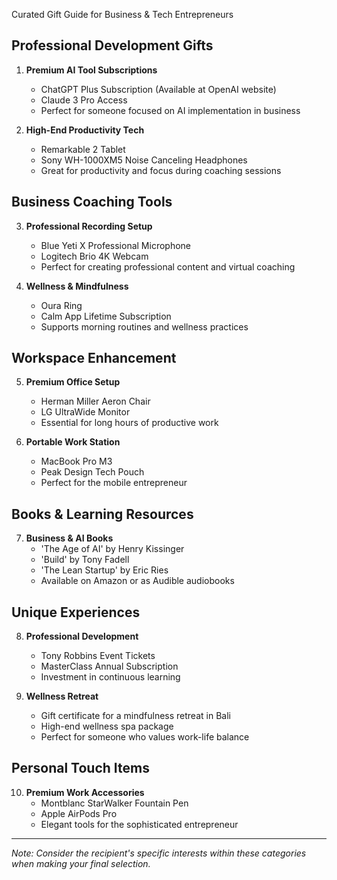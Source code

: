 Curated Gift Guide for Business & Tech Entrepreneurs

## Professional Development Gifts

1. **Premium AI Tool Subscriptions**
   - ChatGPT Plus Subscription (Available at OpenAI website)
   - Claude 3 Pro Access
   * Perfect for someone focused on AI implementation in business

2. **High-End Productivity Tech**
   - Remarkable 2 Tablet
   - Sony WH-1000XM5 Noise Canceling Headphones
   * Great for productivity and focus during coaching sessions

## Business Coaching Tools

3. **Professional Recording Setup**
   - Blue Yeti X Professional Microphone
   - Logitech Brio 4K Webcam
   * Perfect for creating professional content and virtual coaching

4. **Wellness & Mindfulness**
   - Oura Ring
   - Calm App Lifetime Subscription
   * Supports morning routines and wellness practices

## Workspace Enhancement

5. **Premium Office Setup**
   - Herman Miller Aeron Chair
   - LG UltraWide Monitor
   * Essential for long hours of productive work

6. **Portable Work Station**
   - MacBook Pro M3
   - Peak Design Tech Pouch
   * Perfect for the mobile entrepreneur

## Books & Learning Resources

7. **Business & AI Books**
   - 'The Age of AI' by Henry Kissinger
   - 'Build' by Tony Fadell
   - 'The Lean Startup' by Eric Ries
   * Available on Amazon or as Audible audiobooks

## Unique Experiences

8. **Professional Development**
   - Tony Robbins Event Tickets
   - MasterClass Annual Subscription
   * Investment in continuous learning

9. **Wellness Retreat**
   - Gift certificate for a mindfulness retreat in Bali
   - High-end wellness spa package
   * Perfect for someone who values work-life balance

## Personal Touch Items

10. **Premium Work Accessories**
    - Montblanc StarWalker Fountain Pen
    - Apple AirPods Pro
    * Elegant tools for the sophisticated entrepreneur

---

*Note: Consider the recipient's specific interests within these categories when making your final selection.*